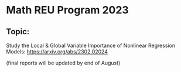 # Math REU Program 2023
## Topic: 
Study the Local & Global Variable Importance of Nonlinear Regression Models: https://arxiv.org/abs/2302.02024

(final reports will be updated by end of August)
